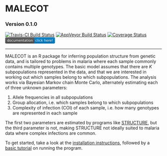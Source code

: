# MALECOT
### Version 0.1.0
[![Travis-CI Build Status](https://travis-ci.org/bobverity/MALECOT.svg?branch=master)](https://travis-ci.org/bobverity/MALECOT)
[![AppVeyor Build Status](https://ci.appveyor.com/api/projects/status/github/bobverity/MALECOT?branch=master&svg=true)](https://ci.appveyor.com/project/bobverity/MALECOT)
[![Coverage Status](https://img.shields.io/codecov/c/github/bobverity/MALECOT/master.svg)](https://codecov.io/github/bobverity/MALECOT?branch=master)
[![Documentation](https://github.com/bobverity/MALECOT/blob/master/R_ignore/images/documentation-click%20here!-blue.png)](https://bobverity.github.io/MALECOT/)

--------------------------------------------------------------------------------------------------------------------------------

MALECOT is an R package for inferring population structure from genetic data, and is tailored to problems in malaria where each sample commonly contains multiple genotypes. The basic model assumes that there are *K* subpopulations represented in the data, and that we are interested in working out which samples belong to which subpopulations. The analysis works via Bayesian Markov chain Monte Carlo, alternately estimating each of three unknown parameters:

1. Allele frequencies in all subpopulations
2. Group allocation, i.e. which samples belong to which subpopulations
3. Complexity of infection (COI) of each sample, i.e. how many genotypes are represented in each sample

The first two parameters are estimated by programs like [STRUCTURE](https://web.stanford.edu/group/pritchardlab/structure.html), but the third parameter is not, making STRUCTURE not ideally suited to malaria data where complex infections are common.

To get started, take a look at the [installation instructions](https://bobverity.github.io/MALECOT/articles/installation.html), followed by a [basic tutorial](https://bobverity.github.io/MALECOT/articles/tutorial-biallelic.html) on running the program.


